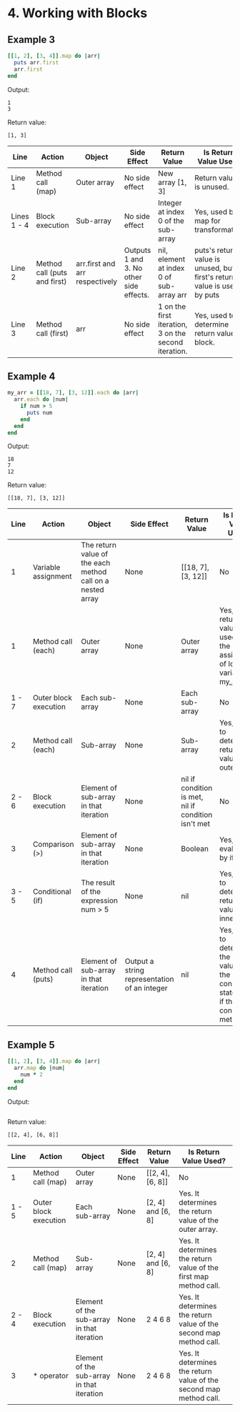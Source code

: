 # 4. Working with Blocks

## Example 3

```ruby
[[1, 2], [3, 4]].map do |arr|
  puts arr.first
  arr.first
end
```

Output:
```
1
3
```
Return value:
```
[1, 3]
```

| Line | Action | Object | Side Effect | Return Value | Is Return Value Used? |
| ---- | ------ | ------ | ----------- | ------------ | --------------------- |
| Line 1| Method call (map) | Outer array | No side effect | New array [1, 3] | Return value is unused. |
| Lines 1 - 4 | Block execution | Sub-array | No side effect | Integer at index 0 of the sub-array | Yes, used by map for transformation |
| Line 2 | Method call (puts and first) | arr.first and arr respectively | Outputs 1 and 3. No other side effects. | nil, element at index 0 of sub-array arr | puts's return value is unused, but first's return value is used by puts |
| Line 3 | Method call (first) | arr | No side effect | 1 on the first iteration, 3 on the second iteration.| Yes, used to determine return value of block. |

## Example 4
```ruby
my_arr = [[18, 7], [3, 12]].each do |arr|
  arr.each do |num|
    if num > 5
      puts num
    end
  end
end
```

Output:
```
18
7
12
```
Return value:
```
[[18, 7], [3, 12]]
```

| Line | Action | Object | Side Effect | Return Value | Is Return Value Used? |
| ---- | ------ | ------ | ----------- | ------------ | --------------------- |
| 1 | Variable assignment | The return value of the each method call on a nested array | None | [[18, 7], [3, 12]] | No |
| 1 | Method call (each) | Outer array | None | Outer array | Yes, the return value is used for the assignment of local variable my_arr |
| 1 - 7 | Outer block execution | Each sub-array | None | Each sub-array | No |
| 2 | Method call (each) | Sub-array | None | Sub-array | Yes, used to determine return value of outer block |
| 2 - 6 | Block execution | Element of sub-array in that iteration | None | nil if condition is met, nil if condition isn't met | No |
| 3 | Comparison (>) | Element of sub-array in that iteration | None | Boolean | Yes, evaluated by if |
| 3 - 5 | Conditional (if) | The result of the expression num > 5 | None | nil | Yes, used to determine return value of inner block |
| 4 | Method call (puts) | Element of sub-array in that iteration | Output a string representation of an integer | nil | Yes, used to determine the return value of the conditional statement if the condition is met |

## Example 5

```ruby
[[1, 2], [3, 4]].map do |arr|
  arr.map do |num|
    num * 2
  end
end
```

Output:
```

```
Return value:
```
[[2, 4], [6, 8]]
```

| Line | Action | Object | Side Effect | Return Value | Is Return Value Used? |
| ---- | ------ | ------ | ----------- | ------------ | --------------------- |
| 1 | Method call (map) | Outer array | None | [[2, 4], [6, 8]] | No |
| 1 - 5 | Outer block execution | Each sub-array | None | [2, 4] and [6, 8] | Yes. It determines the return value of the outer array. |
| 2 | Method call (map) | Sub-array | None | [2, 4] and [6, 8] | Yes. It determines the return value of the first map method call. |
| 2 - 4 | Block execution | Element of the sub-array in that iteration | None | 2 4 6 8 | Yes. It determines the return value of the second map method call. |
| 3 | * operator | Element of the sub-array in that iteration | None | 2 4 6 8 | Yes. It determines the return value of the second map method call. |

